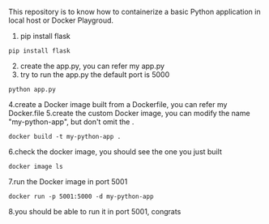 This repository is to know how to containerize a basic Python application in local host or Docker Playgroud.

1. pip install flask
```
pip install flask
```
2. create the app.py, you can refer my app.py
3. try to run the app.py the default port is 5000
```
python app.py
```
4.create a Docker image built from a Dockerfile, you can refer my Docker.file
5.create the custom Docker image, you can modify the name "my-python-app", but don't omit the .
```
docker build -t my-python-app .
```
6.check the docker image, you should see the one you just built
```
docker image ls
```
7.run the Docker image in port 5001
```
docker run -p 5001:5000 -d my-python-app
```
8.you should be able to run it in port 5001, congrats

